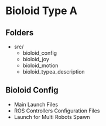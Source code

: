 # Bioloid Type A

## Folders
- src/
  - bioloid_config
  - bioloid_joy
  - bioloid_motion
  - bioloid_typea_description
  
 ## Bioloid Config
  - Main Launch Files
  - ROS Controllers Configuration Files
  - Launch for Multi Robots Spawn
  
  
